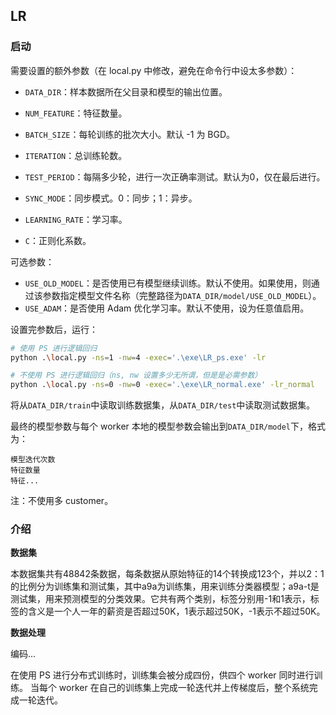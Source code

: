 
## LR

### 启动

需要设置的额外参数（在 local.py 中修改，避免在命令行中设太多参数）：

- `DATA_DIR`：样本数据所在父目录和模型的输出位置。
- `NUM_FEATURE`：特征数量。
- `BATCH_SIZE`：每轮训练的批次大小。默认 -1 为 BGD。
- `ITERATION`：总训练轮数。
- `TEST_PERIOD`：每隔多少轮，进行一次正确率测试。默认为0，仅在最后进行。

- `SYNC_MODE`：同步模式。0：同步；1：异步。
- `LEARNING_RATE`：学习率。
- `C`：正则化系数。

可选参数：

- `USE_OLD_MODEL`：是否使用已有模型继续训练。默认不使用。如果使用，则通过该参数指定模型文件名称（完整路径为`DATA_DIR/model/USE_OLD_MODEL`）。
- `USE_ADAM`：是否使用 Adam 优化学习率。默认不使用，设为任意值启用。

设置完参数后，运行：

```bash
# 使用 PS 进行逻辑回归
python .\local.py -ns=1 -nw=4 -exec='.\exe\LR_ps.exe' -lr

# 不使用 PS 进行逻辑回归（ns, nw 设置多少无所谓，但是是必需参数）
python .\local.py -ns=0 -nw=0 -exec='.\exe\LR_normal.exe' -lr_normal
```

将从`DATA_DIR/train`中读取训练数据集，从`DATA_DIR/test`中读取测试数据集。

最终的模型参数与每个 worker 本地的模型参数会输出到`DATA_DIR/model`下，格式为：

```
模型迭代次数
特征数量
特征...
```

注：不使用多 customer。

### 介绍

**数据集**

本数据集共有48842条数据，每条数据从原始特征的14个转换成123个，并以2：1的比例分为训练集和测试集，其中a9a为训练集，用来训练分类器模型；a9a-t是测试集，用来预测模型的分类效果。它共有两个类别，标签分别用-1和1表示，标签的含义是一个人一年的薪资是否超过50K，1表示超过50K，-1表示不超过50K。


**数据处理**

编码...

在使用 PS 进行分布式训练时，训练集会被分成四份，供四个 worker 同时进行训练。
当每个 worker 在自己的训练集上完成一轮迭代并上传梯度后，整个系统完成一轮迭代。


